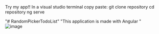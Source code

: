 Try my app!!
In a visual studio terminal copy paste:
git clone repository 
cd repository
ng serve

"# RandomPickerTodoList" 
"This application is made with Angular "
![image](https://user-images.githubusercontent.com/26905458/141530730-ba825603-5bc4-40bf-a117-397fe44284e6.png)
